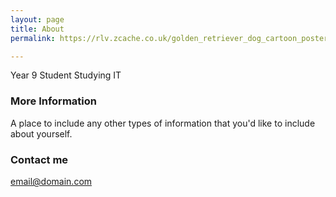 ```yaml
---
layout: page
title: About
permalink: https://rlv.zcache.co.uk/golden_retriever_dog_cartoon_poster-rb28ffea4bfe6407793fcf45ed753ef62_w2q_8byvr_324.jpg

---
```


Year 9 Student Studying IT

### More Information

A place to include any other types of information that you'd like to include about yourself.

### Contact me

[email@domain.com](mailto:email@domain.com)
